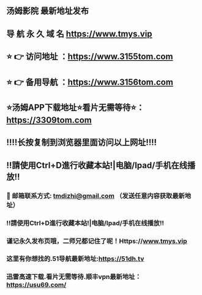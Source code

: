 ## 汤姆影院 最新地址发布 
## 导 航 永 久 域 名 https://www.tmys.vip
## ⭐️ 👉 访问地址 ：https://www.3155tom.com
## ⭐️ 👉 备用导航 ：https://www.3156tom.com
## ⭐️汤姆APP下载地址⭐️看片无需等待⭐️：https://3309tom.com 
## ‼️‼️长按复制到浏览器里面访问以上网址‼️‼️ 
## ‼️請使用Ctrl+D進行收藏本站!|电脑/Ipad/手机在线播放‼️  
### 📧 邮箱联系方式: tmdizhi@gmail.com （发送任意内容获取最新地址）
### ‼️請使用Ctrl+D進行收藏本站!|电脑/Ipad/手机在线播放‼️ 
### 谨记永久发布页哦，二师兄都记住了呢！Https://www.tmys.vip
### 这里有你想找的.51导航最新地址:https://51dh.tv
### 迅雷高速下载.看片无需等待.顺丰vpn最新地址：https://usu69.com/
